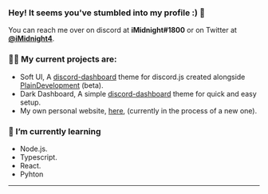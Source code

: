### Hey! It seems you've stumbled into my profile :) 👋
You can reach me over on discord at **iMidnight#1800** or on Twitter at [**@iMidnight4**](https://twitter.com/iMidnight4).


### 😶‍🌫️ My current projects are:
  - Soft UI, A [discord-dashboard](https://github.com/Assistants-Center/Discord-Dashboard) 
    theme for discord.js created alongside [PlainDevelopment](https://github.com/PlainDevelopment) (beta).
  - Dark Dashboard, A simple [discord-dashboard](https://github.com/Assistants-Center/Discord-Dashboard) theme for quick and easy setup.
  - My own personal website, [here](https://imidnight.dev), (currently in the process of a new one).
### 📝 I’m currently learning 
  - Node.js.
  - Typescript.
  - React.
  - Pyhton

---
